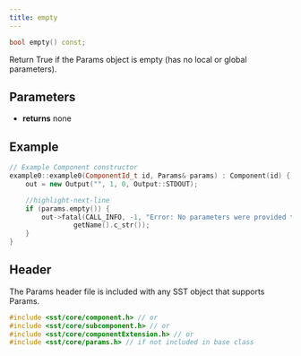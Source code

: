```yaml
---
title: empty
---
```

```cpp
bool empty() const;
```

Return True if the Params object is empty (has no local or global parameters).

## Parameters
* **returns** none


## Example

```cpp title="Excerpt from sst-elements/src/sst/elements/simpleElementExample/example0.cc"
// Example Component constructor
example0::example0(ComponentId_t id, Params& params) : Component(id) {
    out = new Output("", 1, 0, Output::STDOUT);

    //highlight-next-line
    if (params.empty()) {
        out->fatal(CALL_INFO, -1, "Error: No parameters were provided to the component named %s\n", 
                getName().c_str());
    }
}
```

## Header
The Params header file is included with any SST object that supports Params.
```cpp
#include <sst/core/component.h> // or
#include <sst/core/subcomponent.h> // or
#include <sst/core/componentExtension.h> // or
#include <sst/core/params.h> // if not included in base class
```